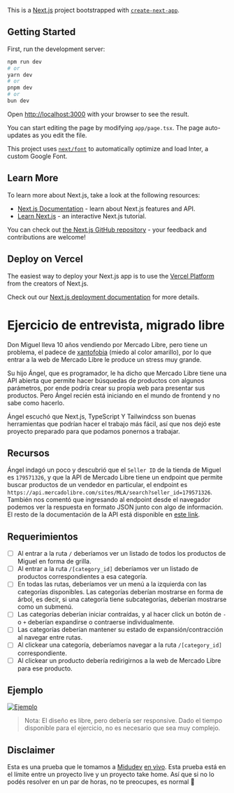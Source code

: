 This is a [Next.js](https://nextjs.org/) project bootstrapped with [`create-next-app`](https://github.com/vercel/next.js/tree/canary/packages/create-next-app).

## Getting Started

First, run the development server:

```bash
npm run dev
# or
yarn dev
# or
pnpm dev
# or
bun dev
```

Open [http://localhost:3000](http://localhost:3000) with your browser to see the result.

You can start editing the page by modifying `app/page.tsx`. The page auto-updates as you edit the file.

This project uses [`next/font`](https://nextjs.org/docs/basic-features/font-optimization) to automatically optimize and load Inter, a custom Google Font.

## Learn More

To learn more about Next.js, take a look at the following resources:

- [Next.js Documentation](https://nextjs.org/docs) - learn about Next.js features and API.
- [Learn Next.js](https://nextjs.org/learn) - an interactive Next.js tutorial.

You can check out [the Next.js GitHub repository](https://github.com/vercel/next.js/) - your feedback and contributions are welcome!

## Deploy on Vercel

The easiest way to deploy your Next.js app is to use the [Vercel Platform](https://vercel.com/new?utm_medium=default-template&filter=next.js&utm_source=create-next-app&utm_campaign=create-next-app-readme) from the creators of Next.js.

Check out our [Next.js deployment documentation](https://nextjs.org/docs/deployment) for more details.

# Ejercicio de entrevista, migrado libre

Don Miguel lleva 10 años vendiendo por Mercado Libre, pero tiene un problema, el padece de [xantofobia](https://www.autopista.es/planeta2030/es-xantofobia_269191_102.html#:~:text=La%20xantofobia%20se%20refiere%20al,sea%20o%20contenga%20este%20tono.) (miedo al color amarillo), por lo que entrar a la web de Mercado Libre le produce un stress muy grande.

Su hijo Ángel, que es programador, le ha dicho que Mercado Libre tiene una API abierta que permite hacer búsquedas de productos con algunos parámetros, por ende podría crear su propia web para presentar sus productos. Pero Ángel recién está iniciando en el mundo de frontend y no sabe como hacerlo.

Ángel escuchó que Next.js, TypeScript Y Tailwindcss son buenas herramientas que podrían hacer el trabajo más fácil, así que nos dejó este proyecto preparado para que podamos ponernos a trabajar.

## Recursos

Ángel indagó un poco y descubrió que el `Seller ID` de la tienda de Miguel es `179571326`, y que la API de Mercado Libre tiene un endpoint que permite buscar productos de un vendedor en particular, el endpoint es `https://api.mercadolibre.com/sites/MLA/search?seller_id=179571326`. También nos comentó que ingresando al endpoint desde el navegador podemos ver la respuesta en formato JSON junto con algo de información. El resto de la documentación de la API está disponible en [este link](https://developers.mercadolibre.com.ar/es_ar/items-y-busquedas).

## Requerimientos

- [ ] Al entrar a la ruta `/` deberíamos ver un listado de todos los productos de Miguel en forma de grilla.
- [ ] Al entrar a la ruta `/[category_id]` deberíamos ver un listado de productos correspondientes a esa categoría.
- [ ] En todas las rutas, deberíamos ver un menú a la izquierda con las categorías disponibles. Las categorías deberían mostrarse en forma de árbol, es decir, si una categoría tiene subcategorías, deberían mostrarse como un submenú.
- [ ] Las categorías deberían iniciar contraídas, y al hacer click un botón de `-` o `+` deberían expandirse o contraerse individualmente.
- [ ] Las categorías deberían mantener su estado de expansión/contracción al navegar entre rutas.
- [ ] Al clickear una categoría, deberíamos navegar a la ruta `/[category_id]` correspondiente.
- [ ] Al clickear un producto debería redirigirnos a la web de Mercado Libre para ese producto.

## Ejemplo
[![Ejemplo](./assets/mock.png)](./assets/mock.png)
> Nota: El diseño es libre, pero debería ser responsive. Dado el tiempo disponible para el ejercicio, no es necesario que sea muy complejo.

## Disclaimer
Esta es una prueba que le tomamos a [Midudev](https://twitter.com/midudev) [en vivo](https://youtu.be/nFJ3Q1YW49M). Esta prueba está en el límite entre un proyecto live y un proyecto take home. Así que si no lo podés resolver en un par de horas, no te preocupes, es normal 🙂
